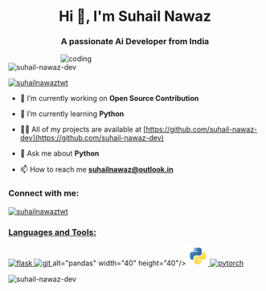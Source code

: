 <h1 align="center">Hi 👋, I'm Suhail Nawaz</h1>
<h3 align="center">A passionate Ai Developer from India</h3>

<img align="right" alt="coding" width="400" src="https://user-images.githubusercontent.com/55389276/140866485-8fb1c876-9a8f-4d6a-98dc-08c4981eaf70.gif">


<p align="left"> <img src="https://komarev.com/ghpvc/?username=suhail-nawaz-dev&label=Profile%20views&color=0e75b6&style=flat" alt="suhail-nawaz-dev" /> </p>

<p align="left"> <a href="https://twitter.com/suhailnawaztwt" target="blank"><img src="https://img.shields.io/twitter/follow/suhailnawaztwt?logo=twitter&style=for-the-badge" alt="suhailnawaztwt" /></a> </p>

- 🔭 I’m currently working on **Open Source Contribution**

- 🌱 I’m currently learning **Python**

- 👨‍💻 All of my projects are available at [https://github.com/suhail-nawaz-dev](https://github.com/suhail-nawaz-dev)

- 💬 Ask me about **Python**

- 📫 How to reach me **suhailnawaz@outlook.in**

<h3 align="left">Connect with me:</h3>
<p align="left">
<a href="https://twitter.com/suhailnawaztwt" target="blank"><img align="center" src="https://raw.githubusercontent.com/rahuldkjain/github-profile-readme-generator/master/src/images/icons/Social/twitter.svg" alt="suhailnawaztwt" height="30" width="40" /></a>
<a href="https://linkedin.com/in/suhail-nawaz-dev" target="blank">
</p>

<h3 align="left">Languages and Tools:</h3>
<p align="left"> <a href="https://flask.palletsprojects.com/" target="_blank" rel="noreferrer"> <img src="https://www.vectorlogo.zone/logos/pocoo_flask/pocoo_flask-icon.svg" alt="flask" width="40" height="40"/> </a> <a href="https://git-scm.com/" target="_blank" rel="noreferrer"> <img src="https://www.vectorlogo.zone/logos/git-scm/git-scm-icon.svg" alt="git" width="40" height="40"/> </a> <a href="https://opencv.org/" target="_blank" rel="noreferrer">  </a>  alt="pandas" width="40" height="40"/> </a> <a href="https://www.python.org" target="_blank" rel="noreferrer"> <img src="https://raw.githubusercontent.com/devicons/devicon/master/icons/python/python-original.svg" alt="python" width="40" height="40"/> </a> <a href="https://pytorch.org/" target="_blank" rel="noreferrer"> <img src="https://www.vectorlogo.zone/logos/pytorch/pytorch-icon.svg" alt="pytorch" width="40" height="40"/> </a> </p>

<p><img align="center" src="https://github-readme-stats.vercel.app/api/top-langs?username=suhail-nawaz-dev&show_icons=true&locale=en&layout=compact" alt="suhail-nawaz-dev" /></p>
